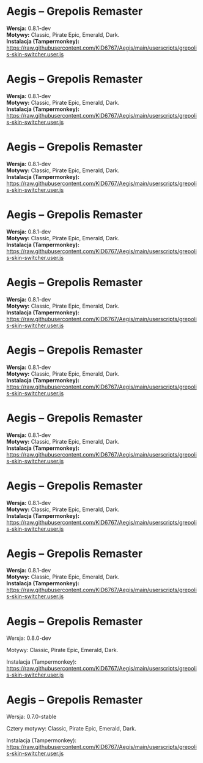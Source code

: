 ﻿# Aegis – Grepolis Remaster

**Wersja:** 0.8.1-dev  
**Motywy:** Classic, Pirate Epic, Emerald, Dark.  
**Instalacja (Tampermonkey):**  
https://raw.githubusercontent.com/KID6767/Aegis/main/userscripts/grepolis-skin-switcher.user.js
# Aegis – Grepolis Remaster

**Wersja:** 0.8.1-dev  
**Motywy:** Classic, Pirate Epic, Emerald, Dark.  
**Instalacja (Tampermonkey):**  
https://raw.githubusercontent.com/KID6767/Aegis/main/userscripts/grepolis-skin-switcher.user.js
# Aegis – Grepolis Remaster

**Wersja:** 0.8.1-dev  
**Motywy:** Classic, Pirate Epic, Emerald, Dark.  
**Instalacja (Tampermonkey):**  
https://raw.githubusercontent.com/KID6767/Aegis/main/userscripts/grepolis-skin-switcher.user.js
# Aegis – Grepolis Remaster

**Wersja:** 0.8.1-dev  
**Motywy:** Classic, Pirate Epic, Emerald, Dark.  
**Instalacja (Tampermonkey):**  
https://raw.githubusercontent.com/KID6767/Aegis/main/userscripts/grepolis-skin-switcher.user.js
# Aegis – Grepolis Remaster

**Wersja:** 0.8.1-dev  
**Motywy:** Classic, Pirate Epic, Emerald, Dark.  
**Instalacja (Tampermonkey):**  
https://raw.githubusercontent.com/KID6767/Aegis/main/userscripts/grepolis-skin-switcher.user.js
# Aegis – Grepolis Remaster

**Wersja:** 0.8.1-dev  
**Motywy:** Classic, Pirate Epic, Emerald, Dark.  
**Instalacja (Tampermonkey):**  
https://raw.githubusercontent.com/KID6767/Aegis/main/userscripts/grepolis-skin-switcher.user.js
# Aegis – Grepolis Remaster

**Wersja:** 0.8.1-dev  
**Motywy:** Classic, Pirate Epic, Emerald, Dark.  
**Instalacja (Tampermonkey):**  
https://raw.githubusercontent.com/KID6767/Aegis/main/userscripts/grepolis-skin-switcher.user.js
# Aegis – Grepolis Remaster

**Wersja:** 0.8.1-dev  
**Motywy:** Classic, Pirate Epic, Emerald, Dark.  
**Instalacja (Tampermonkey):**  
https://raw.githubusercontent.com/KID6767/Aegis/main/userscripts/grepolis-skin-switcher.user.js
# Aegis – Grepolis Remaster

**Wersja:** 0.8.1-dev  
**Motywy:** Classic, Pirate Epic, Emerald, Dark.  
**Instalacja (Tampermonkey):**  
https://raw.githubusercontent.com/KID6767/Aegis/main/userscripts/grepolis-skin-switcher.user.js
# Aegis – Grepolis Remaster

Wersja: 0.8.0-dev

Motywy: Classic, Pirate Epic, Emerald, Dark.

Instalacja (Tampermonkey):
https://raw.githubusercontent.com/KID6767/Aegis/main/userscripts/grepolis-skin-switcher.user.js

# Aegis – Grepolis Remaster

Wersja: 0.7.0-stable

Cztery motywy: Classic, Pirate Epic, Emerald, Dark.

Instalacja (Tampermonkey):
https://raw.githubusercontent.com/KID6767/Aegis/main/userscripts/grepolis-skin-switcher.user.js













